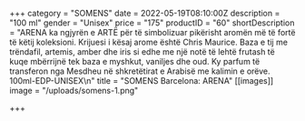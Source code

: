 +++
category = "SOMENS"
date = 2022-05-19T08:10:00Z
description = "100 ml"
gender = "Unisex"
price = "175"
productID = "60"
shortDescription = "ARENA ka ngjyrën e ARTË për të simbolizuar pikërisht aromën më të fortë të këtij koleksioni. Krijuesi i kësaj arome është Chris Maurice. Baza e tij me trëndafil, artemis, amber dhe iris si edhe me një notë të lehtë frutash të kuqe mbërrijnë tek baza e myshkut, vaniljes dhe oud. Ky parfum të transferon nga Mesdheu në shkretëtirat e Arabisë me kalimin e orëve. 100ml-EDP-UNISEX\n"
title = "SOMENS Barcelona: ARENA"
[[images]]
image = "/uploads/somens-1.png"

+++
